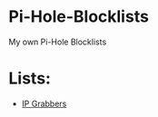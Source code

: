 # Pi-Hole-Blocklists
My own Pi-Hole Blocklists

# Lists:
- <a href="https://raw.githubusercontent.com/TizianSchoenijahn/Pi-Hole-Blocklists/main/iploggers.txt" title="open menu icons">IP Grabbers</a>
